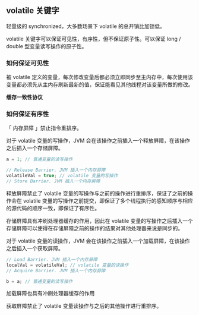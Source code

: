 ## volatile 关键字



轻量级的 synchronized，大多数场景下 volatile 的总开销比加锁低。

volatile 关键字可以保证可见性，有序性，但不保证原子性。可以保证 long / double 型变量读写操作的原子性。



### 如何保证可见性

被 volatile 定义的变量，每次修改变量后都必须立即同步至主内存中，每次使用该变量都必须先从主内存刷新最新的值，保证能看见其他线程对该变量所做的修改。

**缓存一致性协议**



### 如何保证有序性

「 内存屏障 」禁止指令重排序。

对于 volatile 变量的写操作，JVM 会在该操作之前插入一个释放屏障，在该操作之后插入一个存储屏障。

```java
a = 1; // 普通变量的读写操作

// Release Barrier. JVM 插入一个内存屏障
volatileVal = true; // volatile 变量的写操作
// Store Barrier. JVM 插入一个内存屏障
```

释放屏障禁止了 volatile 变量的写操作与之前的操作进行重排序，保证了之前的操作会在 volatile 变量的写操作之前提交，即保证了多个线程执行的感知顺序与相应的源代码的顺序一致，即保证了有序性。

存储屏障具有冲刷处理器缓存的作用，因此在 volatile 变量的写操作之后插入一个存储屏障可以使得在存储屏障之前的操作的结果对其他处理器来说是同步的。



对于 volatile 变量的读操作，JVM 会在该操作之前插入一个加载屏障，在该操作之后插入一个获取屏障。

```java
// Load Barrier. JVM 插入一个内存屏障
localVal = volatileVal; // volatile 变量的读操作
// Acquire Barrier. JVM 插入一个内存屏障

b = a; // 普通变量的读写操作
```

加载屏障也具有冲刷处理器缓存的作用

获取屏障禁止了 volatile 变量读操作与之后的其他操作进行重排序。



